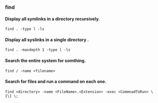### find 
#### Display all symlinks in a directory recursively.
```Shell
find . -type l -ls
```

#### Display all syslinks in a single directory .
```Shell
find . -maxdepth 1 -type l -ls
```

#### Search the entire system for somthing.
```Shell
find / -name <filename>
```

#### Search for files and run a command on each one.
```Shell
find <directory> -name <FileName>.<Extension> -exec <CommnadToRun> \{\} \;
```

